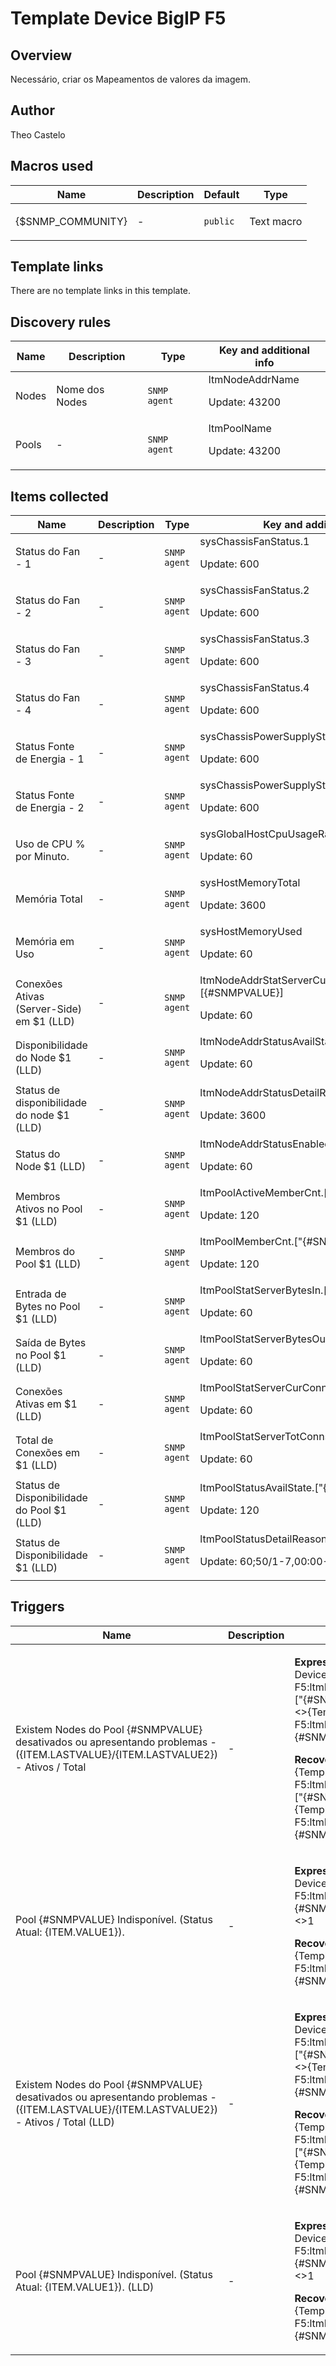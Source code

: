 # Template Device BigIP F5

## Overview

Necessário, criar os Mapeamentos de valores da imagem.

## Author

Theo Castelo

## Macros used

|Name|Description|Default|Type|
|----|-----------|-------|----|
|{$SNMP_COMMUNITY}|<p>-</p>|`public`|Text macro|
## Template links

There are no template links in this template.

## Discovery rules

|Name|Description|Type|Key and additional info|
|----|-----------|----|----|
|Nodes|<p>Nome dos Nodes</p>|`SNMP agent`|ltmNodeAddrName<p>Update: 43200</p>|
|Pools|<p>-</p>|`SNMP agent`|ltmPoolName<p>Update: 43200</p>|
## Items collected

|Name|Description|Type|Key and additional info|
|----|-----------|----|----|
|Status do Fan - 1|<p>-</p>|`SNMP agent`|sysChassisFanStatus.1<p>Update: 600</p>|
|Status do Fan - 2|<p>-</p>|`SNMP agent`|sysChassisFanStatus.2<p>Update: 600</p>|
|Status do Fan - 3|<p>-</p>|`SNMP agent`|sysChassisFanStatus.3<p>Update: 600</p>|
|Status do Fan - 4|<p>-</p>|`SNMP agent`|sysChassisFanStatus.4<p>Update: 600</p>|
|Status Fonte de Energia - 1|<p>-</p>|`SNMP agent`|sysChassisPowerSupplyStatus.1<p>Update: 600</p>|
|Status Fonte de Energia - 2|<p>-</p>|`SNMP agent`|sysChassisPowerSupplyStatus.2<p>Update: 600</p>|
|Uso de CPU % por Minuto.|<p>-</p>|`SNMP agent`|sysGlobalHostCpuUsageRatio1m<p>Update: 60</p>|
|Memória Total|<p>-</p>|`SNMP agent`|sysHostMemoryTotal<p>Update: 3600</p>|
|Memória em Uso|<p>-</p>|`SNMP agent`|sysHostMemoryUsed<p>Update: 60</p>|
|Conexões Ativas (Server-Side) em $1 (LLD)|<p>-</p>|`SNMP agent`|ltmNodeAddrStatServerCurConns.[{#SNMPVALUE}]<p>Update: 60</p>|
|Disponibilidade do Node $1 (LLD)|<p>-</p>|`SNMP agent`|ltmNodeAddrStatusAvailState[{#SNMPVALUE}]<p>Update: 60</p>|
|Status de disponibilidade do node $1 (LLD)|<p>-</p>|`SNMP agent`|ltmNodeAddrStatusDetailReason[{#SNMPVALUE}]<p>Update: 3600</p>|
|Status do Node $1 (LLD)|<p>-</p>|`SNMP agent`|ltmNodeAddrStatusEnabledState[{#SNMPVALUE}]<p>Update: 60</p>|
|Membros Ativos no Pool $1 (LLD)|<p>-</p>|`SNMP agent`|ltmPoolActiveMemberCnt.["{#SNMPVALUE}"]<p>Update: 120</p>|
|Membros do Pool $1 (LLD)|<p>-</p>|`SNMP agent`|ltmPoolMemberCnt.["{#SNMPVALUE}"]<p>Update: 120</p>|
|Entrada de Bytes no Pool $1 (LLD)|<p>-</p>|`SNMP agent`|ltmPoolStatServerBytesIn.["{#SNMPVALUE}"]<p>Update: 60</p>|
|Saída de Bytes no Pool $1 (LLD)|<p>-</p>|`SNMP agent`|ltmPoolStatServerBytesOut.["{#SNMPVALUE}"]<p>Update: 60</p>|
|Conexões Ativas em $1 (LLD)|<p>-</p>|`SNMP agent`|ltmPoolStatServerCurConns.["{#SNMPVALUE}"]<p>Update: 60</p>|
|Total de Conexões em $1 (LLD)|<p>-</p>|`SNMP agent`|ltmPoolStatServerTotConns.["{#SNMPVALUE}"]<p>Update: 60</p>|
|Status de Disponibilidade do Pool $1 (LLD)|<p>-</p>|`SNMP agent`|ltmPoolStatusAvailState.["{#SNMPVALUE}"]<p>Update: 120</p>|
|Status de Disponibilidade $1 (LLD)|<p>-</p>|`SNMP agent`|ltmPoolStatusDetailReason.["{#SNMPVALUE}"]<p>Update: 60;50/1-7,00:00-24:00</p>|
## Triggers

|Name|Description|Expression|Priority|
|----|-----------|----------|--------|
|Existem Nodes do Pool {#SNMPVALUE} desativados ou apresentando problemas - ({ITEM.LASTVALUE}/{ITEM.LASTVALUE2}) - Ativos / Total|<p>-</p>|<p>**Expression**: {Template Device BigIP F5:ltmPoolActiveMemberCnt.["{#SNMPVALUE}"].last(0)}<>{Template Device BigIP F5:ltmPoolMemberCnt.["{#SNMPVALUE}"].last(0)}</p><p>**Recovery expression**: {Template Device BigIP F5:ltmPoolActiveMemberCnt.["{#SNMPVALUE}"].last(0)}={Template Device BigIP F5:ltmPoolMemberCnt.["{#SNMPVALUE}"].last(0)}</p>|warning|
|Pool {#SNMPVALUE} Indisponível. (Status Atual: {ITEM.VALUE1}).|<p>-</p>|<p>**Expression**: {Template Device BigIP F5:ltmPoolStatusAvailState.["{#SNMPVALUE}"].last(0)}<>1</p><p>**Recovery expression**: {Template Device BigIP F5:ltmPoolStatusAvailState.["{#SNMPVALUE}"].last(0)}=1</p>|disaster|
|Existem Nodes do Pool {#SNMPVALUE} desativados ou apresentando problemas - ({ITEM.LASTVALUE}/{ITEM.LASTVALUE2}) - Ativos / Total (LLD)|<p>-</p>|<p>**Expression**: {Template Device BigIP F5:ltmPoolActiveMemberCnt.["{#SNMPVALUE}"].last(0)}<>{Template Device BigIP F5:ltmPoolMemberCnt.["{#SNMPVALUE}"].last(0)}</p><p>**Recovery expression**: {Template Device BigIP F5:ltmPoolActiveMemberCnt.["{#SNMPVALUE}"].last(0)}={Template Device BigIP F5:ltmPoolMemberCnt.["{#SNMPVALUE}"].last(0)}</p>|warning|
|Pool {#SNMPVALUE} Indisponível. (Status Atual: {ITEM.VALUE1}). (LLD)|<p>-</p>|<p>**Expression**: {Template Device BigIP F5:ltmPoolStatusAvailState.["{#SNMPVALUE}"].last(0)}<>1</p><p>**Recovery expression**: {Template Device BigIP F5:ltmPoolStatusAvailState.["{#SNMPVALUE}"].last(0)}=1</p>|disaster|
